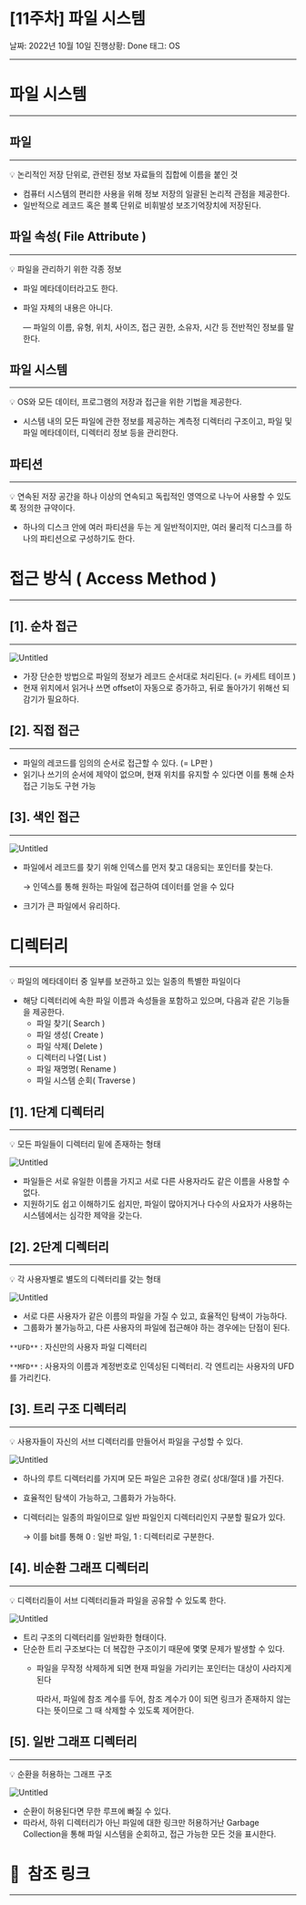 # [11주차] 파일 시스템

날짜: 2022년 10월 10일
진행상황: Done
태그: OS

---

# 파일 시스템

---

## 파일

---

<aside>
💡 논리적인 저장 단위로, 관련된 정보 자료들의 집합에 이름을 붙인 것

</aside>

- 컴퓨터 시스템의 편리한 사용을 위해 정보 저장의 일괄된 논리적 관점을 제공한다.
- 일반적으로 레코드 혹은 블록 단위로 비휘발성 보조기억장치에 저장된다.

## 파일 속성( File Attribute )

---

<aside>
💡 파일을 관리하기 위한 각종 정보

</aside>

- 파일 메타데이터라고도 한다.
- 파일 자체의 내용은 아니다.
    
    — 파일의 이름, 유형, 위치, 사이즈, 접근 권한, 소유자, 시간 등 전반적인 정보를 말한다.
    

## 파일 시스템

---

<aside>
💡 OS와 모든 데이터, 프로그램의 저장과 접근을 위한 기법을 제공한다.

</aside>

- 시스템 내의 모든 파일에 관한 정보를 제공하는 계측정 디렉터리 구조이고, 파일 및 파일 메타데이터, 디렉터리 정보 등을 관리한다.

## 파티션

---

<aside>
💡 연속된 저장 공간을 하나 이상의 연속되고 독립적인 영역으로 나누어 사용할 수 있도록 정의한 규약이다.

</aside>

- 하나의 디스크 안에 여러 파티션을 두는 게 일반적이지만, 여러 물리적 디스크를 하나의 파티션으로 구성하기도 한다.

# 접근 방식 ( Access Method )

---

## [1]. 순차 접근

---

![Untitled](../assets/week11_2_1.png)

- 가장 단순한 방법으로 파일의 정보가 레코드 순서대로 처리된다. (= 카세트 테이프 )
- 현재 위치에서 읽거나 쓰면 offset이 자동으로 증가하고, 뒤로 돌아가기 위해선 되감기가 필요하다.

## [2]. 직접 접근

---

- 파일의 레코드를 임의의 순서로 접근할 수 있다. (= LP판 )
- 읽기나 쓰기의 순서에 제약이 없으며, 현재 위치를 유지할 수 있다면 이를 통해 순차 접근 기능도 구현 가능

## [3]. 색인 접근

---

![Untitled](../assets/week11_2_2.png)

- 파일에서 레코드를 찾기 위해 인덱스를 먼저 찾고 대응되는 포인터를 찾는다.
    
    → 인덱스를 통해 원하는 파일에 접근하여 데이터를 얻을 수 있다
    
- 크기가 큰 파일에서 유리하다.

# 디렉터리

---

<aside>
💡 파일의 메타데이터 중 일부를 보관하고 있는 일종의 특별한 파일이다

</aside>

- 해당 디렉터리에 속한 파일 이름과 속성들을 포함하고 있으며, 다음과 같은 기능들을 제공한다.
    - 파일 찾기( Search )
    - 파일 생성( Create )
    - 파일 삭제( Delete )
    - 디렉터리 나열( List )
    - 파일 재명명( Rename )
    - 파일 시스템 순회( Traverse )

## [1]. 1단계 디렉터리

---

<aside>
💡 모든 파일들이 디렉터리 밑에 존재하는 형태

</aside>

![Untitled](../assets/week11_2_3.png)

- 파일들은 서로 유일한 이름을 가지고 서로 다른 사용자라도 같은 이름을 사용할 수 없다.
- 지원하기도 쉽고 이해하기도 쉽지만, 파일이 많아지거나 다수의 사요자가 사용하는 시스템에서는 심각한 제약을 갖는다.

## [2]. 2단계 디렉터리

---

<aside>
💡 각 사용자별로 별도의 디렉터리를 갖는 형태

</aside>

![Untitled](../assets/week11_2_4.png)

- 서로 다른 사용자가 같은 이름의 파일을 가질 수 있고, 효율적인 탐색이 가능하다.
- 그룹화가 불가능하고, 다른 사용자의 파일에 접근해야 하는 경우에는 단점이 된다.

`**UFD**` : 자신만의 사용자 파일 디렉터리

`**MFD**` : 사용자의 이름과 계정번호로 인덱싱된 디렉터리. 각 엔트리는 사용자의 UFD를 가리킨다.

## [3]. 트리 구조 디렉터리

---

<aside>
💡 사용자들이 자신의 서브 디렉터리를 만들어서 파일을 구성할 수 있다.

</aside>

![Untitled](../assets/week11_2_5.png)

- 하나의 루트 디렉터리를 가지며 모든 파일은 고유한 경로( 상대/절대 )를 가진다.
- 효율적인 탐색이 가능하고, 그룹화가 가능하다.
- 디렉터리는 일종의 파일이므로 일반 파일인지 디렉터리인지 구분할 필요가 있다.
    
    → 이를 bit를 통해 0 : 일반 파일, 1 : 디렉터리로 구분한다.
    

## [4]. 비순환 그래프 디렉터리

---

<aside>
💡 디렉터리들이 서브 디렉터리들과 파일을 공유할 수 있도록 한다.

</aside>

![Untitled](../assets/week11_2_6.png)

- 트리 구조의 디렉터리를 일반화한 형태이다.
- 단순한 트리 구조보다는 더 복잡한 구조이기 때문에 몇몇 문제가 발생할 수 있다.
    - 파일을 무작정 삭제하게 되면 현재 파일을 가리키는 포인터는 대상이 사라지게 된다
        
        따라서, 파일에 참조 계수를 두어, 참조 계수가 0이 되면 링크가 존재하지 않는다는 뜻이므로 그 때 삭제할 수 있도록 제어한다.
        

## [5]. 일반 그래프 디렉터리

---

<aside>
💡 순환을 허용하는 그래프 구조

</aside>

![Untitled](../assets/week11_2_7.png)

- 순환이 허용된다면 무한 루프에 빠질 수 있다.
- 따라서, 하위 디렉터리가 아닌 파일에 대한 링크만 허용하거난 Garbage Collection을 통해 파일 시스템을 순회하고, 접근 가능한 모든 것을 표시한다.

# 🔗   참조 링크

---